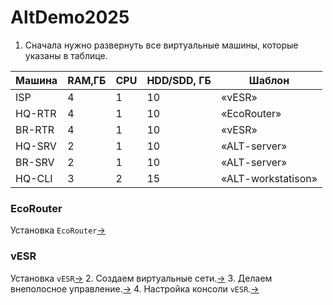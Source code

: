 # AltDemo2025
1. Сначала нужно развернуть все виртуальные машины, которые указаны в таблице.

| Машина | RAM,ГБ | CPU | HDD/SDD, ГБ | Шаблон |
| ------ | ------ | --- | ----------- | ------ |
| ISP | 4 | 1 | 10 | «vESR» |
| HQ-RTR | 4 | 1 | 10 | «EcoRouter» |
| BR-RTR | 4 | 1 | 10 | «vESR» |
| HQ-SRV | 2 | 1 | 10 | «ALT-server» |
| BR-SRV | 2 | 1 | 10 | «ALT-server» |
| HQ-CLI | 3 | 2 | 15 | «ALT-workstatison» |
### EcoRouter
Установка `EcoRouter`[->](./ecorouter_install/README.md)

### vESR
Установка `vESR`[->](./install_vesr/README.md)
2. Создаем виртуальные сети.[->](./create_virtual_switch/README.md)
3. Делаем внеполосное управление.[->](./mgmt/README.md)
4. Настройка консоли `vESR`.[->](./settings_vesr_console/README.md)
